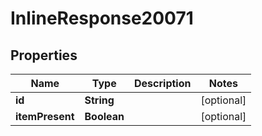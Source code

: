 
# InlineResponse20071

## Properties
Name | Type | Description | Notes
------------ | ------------- | ------------- | -------------
**id** | **String** |  |  [optional]
**itemPresent** | **Boolean** |  |  [optional]



